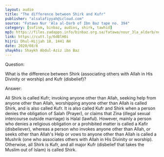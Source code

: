 ```yaml
---
layout: audio
title: "The difference between Shirk and Kufr"
publisher: "alsalafiyyah@icloud.com"
source: "Fatawa Nur 'Ala al-Darb of Ibn Baz tape no. 394"
category: [sufism, binbaz, audios, shirk, tawhid]
mp3: https://files.zadapps.info/binbaz.org.sa/fatawa/nour_3la_aldarb/nour_551/55111.mp3
link: https://cutt.ly/6dBlH0i
hijri: Dhul-Hijjah 18, 1441 AH
date: 2020/08/8
shaykhs: Shaykh Abdul-Aziz ibn Baz
---
```


Question:

What is the difference between Shirk (associating others with Allah in His Divinity or worship) and Kufr (disbelief)? 

Answer:

All Shirk is called Kufr; invoking anyone other than Allah, seeking help from anyone other than Allah, worshipping anyone other than Allah is called Shirk, and is also called Kufr. It is also called Kufr and Shirk when a person denies the obligation of Salah (Prayer), or claims that Zina (illegal sexual intercourse outside marriage) is Halal (lawful). However, mainly a person who denies a religious obligation or a prohibited matter is called a Kafir (disbeliever), whereas a person who invokes anyone other than Allah, or seeks other than Allah's Help or vows to anyone other than Allah is called a Mushrik (one who associates others with Allah in His Divinity or worship). Otherwise, all Shirk is Kufr, and all major Kufr (disbelief that takes the Muslim out of Islam) is called Shirk. 

